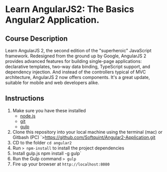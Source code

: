 # Learn AngularJS2: The Basics Angular2 Application.

## Course Description
Learn AngularJS 2, the second edition of the "superheroic" JavaScript framework. Redesigned from the ground up by Google, AngularJS 2 provides advanced features for building single-page applications: declarative templates, two-way data binding, TypeScript support, and dependency injection. And instead of the controllers typical of MVC architecture, AngularJS 2 now offers components. It's a great update, suitable for mobile and web developers alike.

## Instructions

1. Make sure you have these installed
	- [node.js](http://nodejs.org/)
	- [git](http://git-scm.com/)
	- [gulp](http://gulpjs.com/)
2. Clone this repository into your local machine using the terminal (mac) or Gitbash (PC) `>https://github.com/Softquint/Angular2-Application.git
3. CD to the folder `cd angular2`
4. Run `> npm-install` to install the project dependencies
5. Install gulp.js npm install -g gulp`
5. Run the Gulp command `> gulp`
6. Fire up your browser at `http://localhost:8080`
